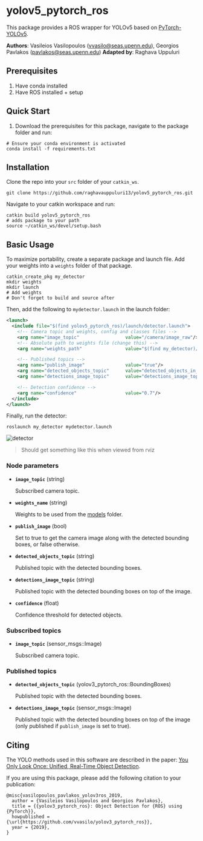 # yolov5_pytorch_ros
This package provides a ROS wrapper for YOLOv5 based on [PyTorch-YOLOv5](v).

**Authors**: Vasileios Vasilopoulos (<vvasilo@seas.upenn.edu>), Georgios Pavlakos (<pavlakos@seas.upenn.edu>)
**Adapted by**: Raghava Uppuluri

## Prerequisites
1. Have conda installed
2. Have ROS installed + setup

## Quick Start

1. Download the prerequisites for this package, navigate to the package folder and run:
```
# Ensure your conda environment is activated
conda install -f requirements.txt
```

## Installation
Clone the repo into your `src` folder of your `catkin_ws`. 
```
git clone https://github.com/raghavauppuluri13/yolov5_pytorch_ros.git
```

Navigate to your catkin workspace and run:
```
catkin build yolov5_pytorch_ros
# adds package to your path
source ~/catkin_ws/devel/setup.bash 
```

## Basic Usage
To maximize portability, create a separate package and launch file. Add your weights into a `weights` folder of that package.
```
catkin_create_pkg my_detector
mkdir weights
mkdir launch
# Add weights
# Don't forget to build and source after
```

Then, add the following to `mydetector.launch` in the launch folder:
```xml
<launch>
  <include file="$(find yolov5_pytorch_ros)/launch/detector.launch">
    <!-- Camera topic and weights, config and classes files -->
    <arg name="image_topic"	                value="/camera/image_raw"/>
    <!-- Absolute path to weights file (change this) -->
    <arg name="weights_path"	            value="$(find my_detector)/weights/weights.pt"/>

    <!-- Published topics -->
    <arg name="publish_image"	            value="true"/>
    <arg name="detected_objects_topic"      value="detected_objects_in_image"/>
    <arg name="detections_image_topic"      value="detections_image_topic"/>

    <!-- Detection confidence -->
    <arg name="confidence"                  value="0.7"/>
  </include>
</launch>
```

Finally, run the detector:
```
roslaunch my_detector mydetector.launch
```
![detector](https://github.com/purdue-arc/wiki/blob/master/wiki/robot-arm/assets/images/obj_det_may_21.png)
> Should get something like this when viewed from rviz

### Node parameters

* **`image_topic`** (string)

    Subscribed camera topic.

* **`weights_name`** (string)

    Weights to be used from the [models](models) folder.

* **`publish_image`** (bool)

    Set to true to get the camera image along with the detected bounding boxes, or false otherwise.

* **`detected_objects_topic`** (string)

    Published topic with the detected bounding boxes.

* **`detections_image_topic`** (string)

    Published topic with the detected bounding boxes on top of the image.

* **`confidence`** (float)

    Confidence threshold for detected objects.

### Subscribed topics

* **`image_topic`** (sensor_msgs::Image)

    Subscribed camera topic.

### Published topics    

* **`detected_objects_topic`** (yolov3_pytorch_ros::BoundingBoxes)

    Published topic with the detected bounding boxes.

* **`detections_image_topic`** (sensor_msgs::Image)

    Published topic with the detected bounding boxes on top of the image (only published if `publish_image` is set to true).

## Citing

The YOLO methods used in this software are described in the paper: [You Only Look Once: Unified, Real-Time Object Detection](https://arxiv.org/abs/1506.02640).

If you are using this package, please add the following citation to your publication:

    @misc{vasilopoulos_pavlakos_yolov3ros_2019,
      author = {Vasileios Vasilopoulos and Georgios Pavlakos},
      title = {{yolov3_pytorch_ros}: Object Detection for {ROS} using {PyTorch}},
      howpublished = {\url{https://github.com/vvasilo/yolov3_pytorch_ros}},
      year = {2019},
    }
